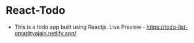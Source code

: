 # React-Todo
- This is a todo app built using Reactjs.
Live Preview - https://todo-list-omadityajain.netlify.app/
